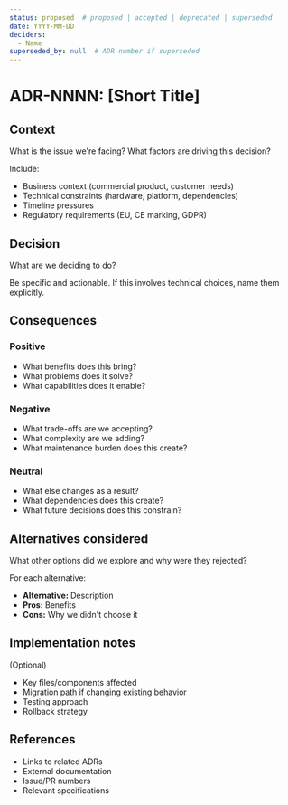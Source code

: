 ```yaml
---
status: proposed  # proposed | accepted | deprecated | superseded
date: YYYY-MM-DD
deciders:
  - Name
superseded_by: null  # ADR number if superseded
---
```


# ADR-NNNN: [Short Title]

## Context

What is the issue we're facing? What factors are driving this decision?

Include:
- Business context (commercial product, customer needs)
- Technical constraints (hardware, platform, dependencies)
- Timeline pressures
- Regulatory requirements (EU, CE marking, GDPR)

## Decision

What are we deciding to do?

Be specific and actionable. If this involves technical choices, name them explicitly.

## Consequences

### Positive
- What benefits does this bring?
- What problems does it solve?
- What capabilities does it enable?

### Negative
- What trade-offs are we accepting?
- What complexity are we adding?
- What maintenance burden does this create?

### Neutral
- What else changes as a result?
- What dependencies does this create?
- What future decisions does this constrain?

## Alternatives considered

What other options did we explore and why were they rejected?

For each alternative:
- **Alternative:** Description
- **Pros:** Benefits
- **Cons:** Why we didn't choose it

## Implementation notes

(Optional)
- Key files/components affected
- Migration path if changing existing behavior
- Testing approach
- Rollback strategy

## References

- Links to related ADRs
- External documentation
- Issue/PR numbers
- Relevant specifications
